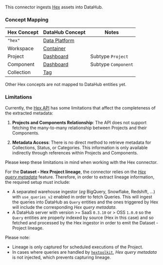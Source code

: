 This connector ingests [Hex](https://hex.tech/) assets into DataHub.

### Concept Mapping

| Hex Concept | DataHub Concept                                                                            | Notes               |
| ----------- | ------------------------------------------------------------------------------------------ | ------------------- |
| `"hex"`     | [Data Platform](https://docs.datahub.com/docs/generated/metamodel/entities/dataplatform/) |                     |
| Workspace   | [Container](https://docs.datahub.com/docs/generated/metamodel/entities/container/)        |                     |
| Project     | [Dashboard](https://docs.datahub.com/docs/generated/metamodel/entities/dashboard/)        | Subtype `Project`   |
| Component   | [Dashboard](https://docs.datahub.com/docs/generated/metamodel/entities/dashboard/)        | Subtype `Component` |
| Collection  | [Tag](https://docs.datahub.com/docs/generated/metamodel/entities/Tag/)                    |                     |

Other Hex concepts are not mapped to DataHub entities yet.

### Limitations

Currently, the [Hex API](https://learn.hex.tech/docs/api/api-reference) has some limitations that affect the completeness of the extracted metadata:

1. **Projects and Components Relationship**: The API does not support fetching the many-to-many relationship between Projects and their Components.

2. **Metadata Access**: There is no direct method to retrieve metadata for Collections, Status, or Categories. This information is only available indirectly through references within Projects and Components.

Please keep these limitations in mind when working with the Hex connector.

For the **Dataset - Hex Project lineage**, the connector relies on the
[_Hex query metadata_](https://learn.hex.tech/docs/explore-data/cells/sql-cells/sql-cells-introduction#query-metadata) feature.
Therefore, in order to extract lineage information, the required setup must include:

- A separated warehouse ingestor (_eg_ BigQuery, Snowflake, Redshift, ...) with `use_queries_v2` enabled in order to fetch Queries.
  This will ingest the queries into DataHub as `Query` entities and the ones triggered by Hex will include the corresponding _Hex query metadata_.
- A DataHub server with version >= SaaS `0.3.10` or > OSS `1.0.0` so the `Query` entities are properly indexed by source (Hex in this case) and so fetched and processed by the Hex ingestor in order to emit the Dataset - Project lineage.

Please note:

- Lineage is only captured for scheduled executions of the Project.
- In cases where queries are handled by [`hextoolkit`](https://learn.hex.tech/tutorials/connect-to-data/using-the-hextoolkit), _Hex query metadata_ is not injected, which prevents capturing lineage.
